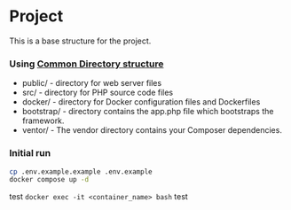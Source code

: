 # Project

This is a base structure for the project.

### Using [Common Directory structure](https://phptherightway.com/#common_directory_structure)
* public/ - directory for web server files
* src/ - directory for PHP source code files
* docker/ - directory for Docker configuration files and Dockerfiles
* bootstrap/ - directory contains the app.php file which bootstraps the framework.
* ventor/ - The vendor directory contains your Composer dependencies.

### Initial run
```bash
cp .env.example.example .env.example
docker compose up -d
```

test `docker exec -it <container_name> bash` test
